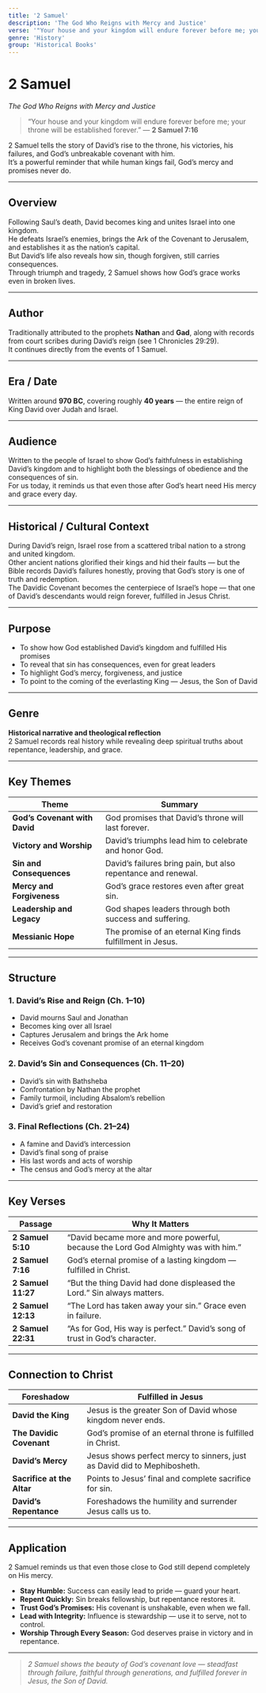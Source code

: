 ```yaml
---
title: '2 Samuel'
description: 'The God Who Reigns with Mercy and Justice'
verse: '"Your house and your kingdom will endure forever before me; your throne will be established forever." — 2 Samuel 7:16'
genre: 'History'
group: 'Historical Books'
---
```


# 2 Samuel  
*The God Who Reigns with Mercy and Justice*

> “Your house and your kingdom will endure forever before me; your throne will be established forever.” — **2 Samuel 7:16**

2 Samuel tells the story of David’s rise to the throne, his victories, his failures, and God’s unbreakable covenant with him.  
It’s a powerful reminder that while human kings fail, God’s mercy and promises never do.

---

## Overview  
Following Saul’s death, David becomes king and unites Israel into one kingdom.  
He defeats Israel’s enemies, brings the Ark of the Covenant to Jerusalem, and establishes it as the nation’s capital.  
But David’s life also reveals how sin, though forgiven, still carries consequences.  
Through triumph and tragedy, 2 Samuel shows how God’s grace works even in broken lives.

---

## Author  
Traditionally attributed to the prophets **Nathan** and **Gad**, along with records from court scribes during David’s reign (see 1 Chronicles 29:29).  
It continues directly from the events of 1 Samuel.

---

## Era / Date  
Written around **970 BC**, covering roughly **40 years** — the entire reign of King David over Judah and Israel.

---

## Audience  
Written to the people of Israel to show God’s faithfulness in establishing David’s kingdom and to highlight both the blessings of obedience and the consequences of sin.  
For us today, it reminds us that even those after God’s heart need His mercy and grace every day.

---

## Historical / Cultural Context  
During David’s reign, Israel rose from a scattered tribal nation to a strong and united kingdom.  
Other ancient nations glorified their kings and hid their faults — but the Bible records David’s failures honestly, proving that God’s story is one of truth and redemption.  
The Davidic Covenant becomes the centerpiece of Israel’s hope — that one of David’s descendants would reign forever, fulfilled in Jesus Christ.

---

## Purpose  
- To show how God established David’s kingdom and fulfilled His promises  
- To reveal that sin has consequences, even for great leaders  
- To highlight God’s mercy, forgiveness, and justice  
- To point to the coming of the everlasting King — Jesus, the Son of David  

---

## Genre  
**Historical narrative and theological reflection**  
2 Samuel records real history while revealing deep spiritual truths about repentance, leadership, and grace.

---

## Key Themes  

| Theme | Summary |
|-------|----------|
| **God’s Covenant with David** | God promises that David’s throne will last forever. |
| **Victory and Worship** | David’s triumphs lead him to celebrate and honor God. |
| **Sin and Consequences** | David’s failures bring pain, but also repentance and renewal. |
| **Mercy and Forgiveness** | God’s grace restores even after great sin. |
| **Leadership and Legacy** | God shapes leaders through both success and suffering. |
| **Messianic Hope** | The promise of an eternal King finds fulfillment in Jesus. |

---

## Structure  

### 1. David’s Rise and Reign (Ch. 1–10)
- David mourns Saul and Jonathan  
- Becomes king over all Israel  
- Captures Jerusalem and brings the Ark home  
- Receives God’s covenant promise of an eternal kingdom  

### 2. David’s Sin and Consequences (Ch. 11–20)
- David’s sin with Bathsheba  
- Confrontation by Nathan the prophet  
- Family turmoil, including Absalom’s rebellion  
- David’s grief and restoration  

### 3. Final Reflections (Ch. 21–24)
- A famine and David’s intercession  
- David’s final song of praise  
- His last words and acts of worship  
- The census and God’s mercy at the altar  

---

## Key Verses  

| Passage | Why It Matters |
|----------|----------------|
| **2 Samuel 5:10** | “David became more and more powerful, because the Lord God Almighty was with him.” |
| **2 Samuel 7:16** | God’s eternal promise of a lasting kingdom — fulfilled in Christ. |
| **2 Samuel 11:27** | “But the thing David had done displeased the Lord.” Sin always matters. |
| **2 Samuel 12:13** | “The Lord has taken away your sin.” Grace even in failure. |
| **2 Samuel 22:31** | “As for God, His way is perfect.” David’s song of trust in God’s character. |

---

## Connection to Christ  

| Foreshadow | Fulfilled in Jesus |
|-------------|-------------------|
| **David the King** | Jesus is the greater Son of David whose kingdom never ends. |
| **The Davidic Covenant** | God’s promise of an eternal throne is fulfilled in Christ. |
| **David’s Mercy** | Jesus shows perfect mercy to sinners, just as David did to Mephibosheth. |
| **Sacrifice at the Altar** | Points to Jesus’ final and complete sacrifice for sin. |
| **David’s Repentance** | Foreshadows the humility and surrender Jesus calls us to. |

---

## Application  
2 Samuel reminds us that even those close to God still depend completely on His mercy.  
- **Stay Humble:** Success can easily lead to pride — guard your heart.  
- **Repent Quickly:** Sin breaks fellowship, but repentance restores it.  
- **Trust God’s Promises:** His covenant is unshakable, even when we fall.  
- **Lead with Integrity:** Influence is stewardship — use it to serve, not to control.  
- **Worship Through Every Season:** God deserves praise in victory and in repentance.  

---

> *2 Samuel shows the beauty of God’s covenant love — steadfast through failure, faithful through generations, and fulfilled forever in Jesus, the Son of David.*
